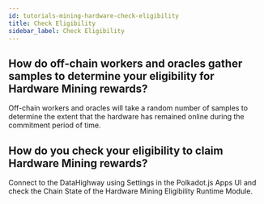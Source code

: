 ```yaml
---
id: tutorials-mining-hardware-check-eligibility
title: Check Eligibility
sidebar_label: Check Eligibility
---
```


## How do off-chain workers and oracles gather samples to determine your eligibility for Hardware Mining rewards?

Off-chain workers and oracles will take a random number of samples to determine the extent that the hardware has remained online during the commitment period of time.

## How do you check your eligibility to claim Hardware Mining rewards?

Connect to the DataHighway using Settings in the Polkadot.js Apps UI and check the Chain State of the Hardware Mining Eligibility Runtime Module.  

